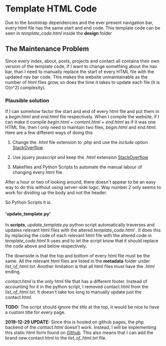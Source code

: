 # Template HTML Code
Due to the bootstrap dependencies and the ever present navigation bar, every html file has the same start and end code. This template code can be seen in *template_code.html* inside the **design** folder

## The Maintenance Problem
Since every index, about, posts, projects and contact all contains their own version of the template code, if I want to change something about the nav bar, than I need to manually replace the start of every HTML file with the updated nav bar code. This makes the website unmaintainable as the number of html files grow, so does the time it takes to update each file (it is O(n^2) complexity). 

### Plausible solution
If I can somehow factor the start and end of every html file and put them in a *begin.html* and *end.html* file respectively. When I compile the website, if I can make it compile *begin.html* + *content.html* + *end.html* as if it was one HTML file, then I only need to maintain two files, *begin.html* and *end.html*. Here are a few different ways of doing this

1. Change the *.html* file extension to *.php* and use the *include* option [StackOverflow](https://stackoverflow.com/questions/33551409/what-is-the-best-way-to-separate-a-large-html-file-into-three-smaller-html-files)

2. Use jquery javascript and keep the *.html* extension [StackOverflow](https://stackoverflow.com/questions/34238131/how-to-separate-html-text-file-into-multiple-files)

3. Makefiles and Python Scripts to automate the manual labour of changing every html file. 

After a hour or two of looking around, there doesn't appear to be an easy way to do this without using server-side logic. Way number 2 only seems to work for dividing up the body and not the header. 

So Python Scripts it is.

#### 'update_template.py' 

In **scripts**, *update_template.py* python script automatically traverses and updates relevant html files with the altered *template_code.html* . It does this by replacing the code of each relevant html file with the altered code in *template_code.html* It uses **<!-- Page Header -->** and **<!-- Footer -->** to let the script know that it should replace the code above and below respectively. 

The downside is that the top and bottom of every html file must be the same. All the relevant html files are listed in the **metadata** folder under *list_of_html.txt*. Another limitation is that all html files must have the *.html* ending.

*contact.html* is the only html file that has a different footer. Instead of accounting for it in the python script, I removed contact.html from the *list_of_html.txt*. It doesn't take too long to manually update just the contact.html.

**TODO:** The script should ignore the *title* at the top, it would be nice to have a custom title for every page. 

**2019-12-29 UPDATE:** Since this is hosted on github pages, the php backend of the *contact.html* doesn't work. Instead, I will be implementing this static html form found on [Github](https://github.com/toperkin/staticFormEmails). This also means that I can add the brand new contact.html to the *list_of_html.txt* file.


